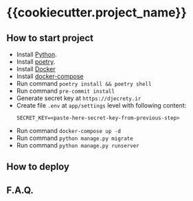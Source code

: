 # {{cookiecutter.project_name}}


## How to start project
* Install [Python](https://www.python.org/downloads/).
* Install [poetry](https://python-poetry.org).
* Install [Docker](https://docs.docker.com/engine/install/)
* Install [docker-compose](https://docs.docker.com/compose/install/)
* Run command `poetry install && poetry shell`
* Run command `pre-commit install`
* Generate secret key at `https://djecrety.ir`
* Create file `.env` at `app/settings` level with following content:
  ```
  SECRET_KEY=<paste-here-secret-key-from-previous-step>
  ```
* Run command `docker-compose up -d`
* Run command `python manage.py migrate`
* Run command `python manage.py runserver`


## How to deploy

## F.A.Q.
